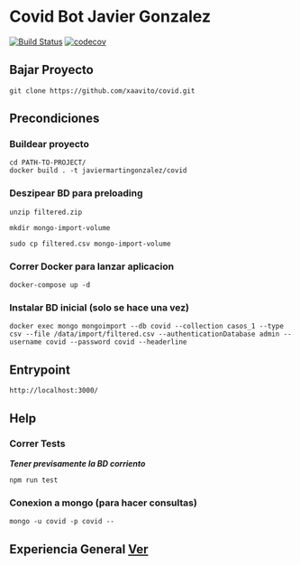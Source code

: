 # Covid Bot Javier Gonzalez

[![Build Status](https://app.travis-ci.com/xaavito/covid.svg?branch=master)](https://app.travis-ci.com/xaavito/covid) [![codecov](https://codecov.io/gh/xaavito/covid/branch/master/graph/badge.svg?token=TR4VGHH4S0)](https://codecov.io/gh/xaavito/covid) 

## Bajar Proyecto
```
git clone https://github.com/xaavito/covid.git
```
## Precondiciones 

### Buildear proyecto
```
cd PATH-TO-PROJECT/
docker build . -t javiermartingonzalez/covid
```
### Deszipear BD para preloading

```
unzip filtered.zip

mkdir mongo-import-volume

sudo cp filtered.csv mongo-import-volume
```

### Correr Docker para lanzar aplicacion
```
docker-compose up -d
```

### Instalar BD inicial (solo se hace una vez)
```
docker exec mongo mongoimport --db covid --collection casos_1 --type csv --file /data/import/filtered.csv --authenticationDatabase admin --username covid --password covid --headerline
```

## Entrypoint 
```
http://localhost:3000/
```

## Help

### Correr Tests
***Tener previsamente la BD corriento***
```
npm run test
```

### Conexion a mongo (para hacer consultas)
```
mongo -u covid -p covid --
```

## Experiencia General [Ver](EXPERIENCIA.md)





